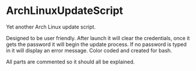 # ArchLinuxUpdateScript
Yet another Arch Linux update script.

Designed to be user friendly. After launch it will clear the credentials, once it gets the password it will begin the update process. If no password is typed in it will display an error message. Color coded and created for bash.

All parts are commented so it should all be explained.